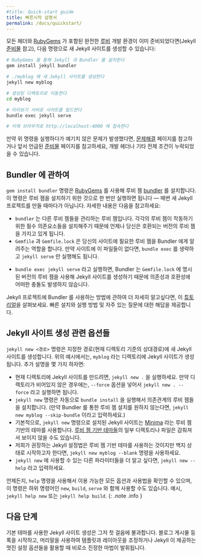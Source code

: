 ```yaml
---
#title: Quick-start guide
title: 빠른시작 설명서
permalink: /docs/quickstart/
---
```



<!--
If you already have a full [Ruby](https://www.ruby-lang.org/en/downloads/) development environment with all headers and [RubyGems](https://rubygems.org/pages/download) installed (see Jekyll's [requirements](/docs/installation/#requirements)), you can create a new Jekyll site by doing the following:
-->
모든 헤더와 [RubyGems](https://rubygems.org/pages/download) 가 포함된 완전한 [루비](https://www.ruby-lang.org/en/downloads/) 개발 환경이 이미 준비되었다면(Jekyll [준비물](/docs/installation/#requirements) 참고), 다음 명령으로 새 Jekyll 사이트를 생성할 수 있습니다:

<!--
```sh
# Install Jekyll and Bundler gems through RubyGems
gem install jekyll bundler

# Create a new Jekyll site at ./myblog
jekyll new myblog

# Change into your new directory
cd myblog

# Build the site on the preview server
bundle exec jekyll serve

# Now browse to http://localhost:4000
```
-->
```sh
# RubyGems 를 통해 Jekyll 과 Bundler 를 설치한다
gem install jekyll bundler

# ./myblog 에 새 Jekyll 사이트를 생성한다
jekyll new myblog

# 생성된 디렉토리로 이동한다
cd myblog

# 미리보기 서버로 사이트를 빌드한다
bundle exec jekyll serve

# 이제 브라우저로 http://localhost:4000 에 접속한다
```

<!--
If you encounter any unexpected errors during the above, please refer to the [troubleshooting](/docs/troubleshooting/#configuration-problems) page or the already-mentioned [requirements](/docs/installation/#requirements) page, as you might be missing development headers or other prerequisites.
-->
만약 위 명령을 실행하다가 예기치 않은 문제가 발생했다면, [문제해결](/docs/troubleshooting/) 페이지를 참고하거나 앞서 언급된 [준비물](/docs/installation/#requirements) 페이지를 참고하세요, 개발 헤더나 기타 전제 조건이 누락되었을 수 있습니다.

<!--
## About Bundler
-->
## Bundler 에 관하여

<!--
`gem install bundler` installs the [bundler](https://rubygems.org/gems/bundler) gem through [RubyGems](https://rubygems.org/). You only need to install it once &mdash; not every time you create a new Jekyll project. Here are some additional details:
-->
`gem install bundler` 명령은 [RubyGems](https://rubygems.org/) 를 사용해 루비 젬 [bundler](https://rubygems.org/gems/bundler) 를 설치합니다. 이 명령은 루비 젬을 설치하기 위한 것으로 한 번만 실행하면 됩니다 &mdash; 매번 새 Jekyll 프로젝트를 만들 때마다가 아닙니다. 자세한 내용은 다음을 참고하세요:

<!--
* `bundler` is a gem that manages other Ruby gems. It makes sure your gems and gem versions are compatible, and that you have all necessary dependencies each gem requires.
* The `Gemfile` and `Gemfile.lock` files inform Bundler about the gem requirements in your site. If your site doesn't have these Gemfiles, you can omit `bundle exec` and just run `jekyll serve`.
-->
* `bundler` 는 다른 루비 젬들을 관리하는 루비 젬입니다. 각각의 루비 젬이 작동하기 위한 필수 의존요소들을 설치해주기 때문에 언제나 당신은 호환되는 버전의 루비 젬을 가지고 있게 됩니다.
* `Gemfile` 과 `Gemfile.lock` 은 당신의 사이트에 필요한 루비 젬을 Bundler 에게 알려주는 역할을 합니다. 만약 사이트에 이 파일들이 없다면, `bundle exec` 를 생략하고 `jekyll serve` 만 실행해도 됩니다.

<!--
* When you run `bundle exec jekyll serve`, Bundler uses the gems and versions as specified in `Gemfile.lock` to ensure your Jekyll site builds with no compatibility or dependency conflicts.
-->
* `bundle exec jekyll serve` 라고 실행하면, Bundler 는 `Gemfile.lock` 에 명시된 버전의 루비 젬을 사용해 Jekyll 사이트를 생성하기 때문에 의존성과 호환성에 어떠한 충돌도 발생하지 않습니다.

<!--
For more information about how to use Bundler in your Jekyll project, this [tutorial](https://jekyllrb.com/tutorials/using-jekyll-with-bundler/) should provide answers to the most common questions and explain how to get up and running quickly.
-->
Jekyll 프로젝트에 Bundler 를 사용하는 방법에 관하여 더 자세히 알고싶다면, 이 [튜토리얼](https://jekyllrb.com/tutorials/using-jekyll-with-bundler/)을 살펴보세요. 빠른 설치와 실행 방법 및 자주 있는 질문에 대한 해답을 제공합니다.
 
<!--
## Options for creating a new site with Jekyll
-->
## Jekyll 사이트 생성 관련 옵션들

<!--
`jekyll new <PATH>` installs a new Jekyll site at the path specified (relative to current directory). In this case, Jekyll will be installed in a directory called `myblog`. Here are some additional details:
-->
`jekyll new <경로>` 명령은 지정한 경로(현재 디렉토리 기준의 상대경로)에 새 Jekyll 사이트를 생성합니다. 위의 예시에서는, `myblog` 라는 디렉토리에 Jekyll 사이트가 생성됩니다. 추가 설명을 몇 가지 하자면:

<!--
* To install the Jekyll site into the directory you're currently in, run `jekyll new .` If the existing directory isn't empty, you can pass the `--force` option with `jekyll new . --force`.
* `jekyll new` automatically initiates `bundle install` to install the dependencies required. (If you don't want Bundler to install the gems, use `jekyll new myblog --skip-bundle`.)
* By default, the Jekyll site installed by `jekyll new` uses a gem-based theme called [Minima](https://github.com/jekyll/minima). With [gem-based themes](../themes), some of the directories and files are stored in the theme-gem, hidden from your immediate view.
* We recommend setting up Jekyll with a gem-based theme but if you want to start with a blank slate, use `jekyll new myblog --blank`
* To learn about other parameters you can include with `jekyll new`, type `jekyll new --help`.
-->
* 현재 디렉토리에 Jekyll 사이트를 만드려면, `jekyll new .` 을 실행하세요. 만약 디렉토리가 비어있지 않은 경우에는, `--force` 옵션을 넣어서 `jekyll new . --force` 라고 실행하면 됩니다.
* `jekyll new` 명령은 자동으로 `bundle install` 을 실행해서 의존관계의 루비 젬들을 설치합니다. (만약 Bundler 를 통한 루비 젬 설치를 원하지 않는다면, `jekyll new myblog --skip-bundle` 이라고 입력하세요.)
* 기본적으로, `jekyll new` 명령으로 설치된 Jekyll 사이트는 [Minima](https://github.com/jekyll/minima) 라는 루비 젬 기반의 테마를 사용합니다. [루비 젬 기반 테마들](../themes)의 일부 디렉토리나 파일은 감춰져서 보이지 않을 수도 있습니다.
* 저희가 권장하는 Jekyll 설정법은 루비 젬 기반 테마를 사용하는 것이지만 백지 상태로 시작하고자 한다면, `jekyll new myblog --blank` 명령을 사용하세요.
* `jekyll new` 에 사용할 수 있는 다른 파라미터들을 더 알고 싶다면, `jekyll new --help` 라고 입력하세요.

<!--
When in doubt, use the <code>help</code> command to remind you of all available options and usage, it also works with the <code>new</code>, <code>build</code> and <code>serve</code> subcommands, e.g. <code>jekyll help new</code> or <code>jekyll help build</code>.
-->
언제든지, <code>help</code> 명령을 사용해서 이용 가능한 모든 옵션과 사용법을 확인할 수 있으며, 이 명령은 하위 명령어인 <code>new</code>, <code>build</code>, <code>serve</code> 와 함께 사용할 수도 있습니다. 예시, <code>jekyll help new</code> 또는 <code>jekyll help build</code>.
{: .note .info }

<!--
## Next steps
-->
## 다음 단계

<!--
Building a Jekyll site with the default theme is just the first step. The real magic happens when you start creating blog posts, using the front matter to control templates and layouts, and taking advantage of all the awesome configuration options Jekyll makes available.
-->
기본 테마를 사용한 Jekyll 사이트 생성은 그저 첫 걸음에 불과합니다. 블로그 게시물 등록을 시작하고, 머리말을 사용하여 템플릿과 레이아웃을 조정하거나 Jekyll 이 제공하는 멋진 설정 옵션들을 활용할 때 비로소 진정한 마법이 발휘됩니다.
